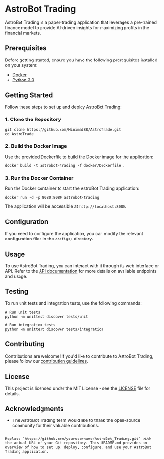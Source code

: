 # AstroBot Trading

AstroBot Trading is a paper-trading application that leverages a pre-trained finance model to provide AI-driven insights for maximizing profits in the financial markets.

## Prerequisites

Before getting started, ensure you have the following prerequisites installed on your system:

- [Docker](https://www.docker.com/get-started)
- [Python 3.9](https://www.python.org/downloads/)

## Getting Started

Follow these steps to set up and deploy AstroBot Trading:

### 1. Clone the Repository

```shell
git clone https://github.com/Minimal88/AstroTrade.git
cd AstroTrade
```

### 2. Build the Docker Image

Use the provided Dockerfile to build the Docker image for the application:

```shell
docker build -t astrobot-trading -f docker/Dockerfile .
```

### 3. Run the Docker Container

Run the Docker container to start the AstroBot Trading application:

```shell
docker run -d -p 8080:8080 astrobot-trading
```

The application will be accessible at `http://localhost:8080`.

## Configuration

If you need to configure the application, you can modify the relevant configuration files in the `configs/` directory.

## Usage

To use AstroBot Trading, you can interact with it through its web interface or API. Refer to the [API documentation](./docs/API.md) for more details on available endpoints and usage.

## Testing

To run unit tests and integration tests, use the following commands:

```shell
# Run unit tests
python -m unittest discover tests/unit

# Run integration tests
python -m unittest discover tests/integration
```

## Contributing

Contributions are welcome! If you'd like to contribute to AstroBot Trading, please follow our [contribution guidelines](CONTRIBUTING.md).

## License

This project is licensed under the MIT License - see the [LICENSE](LICENSE) file for details.

## Acknowledgments

- The AstroBot Trading team would like to thank the open-source community for their valuable contributions.
```

Replace `https://github.com/yourusername/AstroBot_Trading.git` with the actual URL of your Git repository. This README.md provides an overview of how to set up, deploy, configure, and use your AstroBot Trading application.
